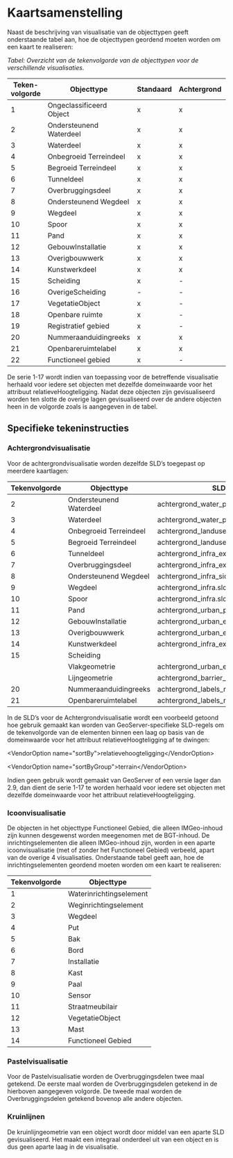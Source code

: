 Kaartsamenstelling
==================

Naast de beschrijving van visualisatie van de objecttypen geeft onderstaande
tabel aan, hoe de objecttypen geordend moeten worden om een kaart te realiseren:

*Tabel: Overzicht van de tekenvolgorde van de objecttypen voor de verschillende
visualisaties.*

| Teken- volgorde | Objecttype               | Standaard | Achtergrond | Lijngericht | Omtrekgericht | Pastel | Plan |
|-----------------|--------------------------|-----------|-------------|-------------|---------------|--------|------|
| 1               | Ongeclassificeerd Object | x         | x           | x           | x             | x      | x    |
| 2               | Ondersteunend Waterdeel  | x         | x           | x           | x             | x      | x    |
| 3               | Waterdeel                | x         | x           | x           | x             | x      | x    |
| 4               | Onbegroeid Terreindeel   | x         | x           | \-          | \-            | x      | x    |
| 5               | Begroeid Terreindeel     | x         | x           | \-          | \-            | x      | x    |
| 6               | Tunneldeel               | x         | x           | x           | x             | x      | x    |
| 7               | Overbruggingsdeel        | x         | x           | x           | x             | x      | x    |
| 8               | Ondersteunend Wegdeel    | x         | x           | x           | x             | x      | x    |
| 9               | Wegdeel                  | x         | x           | x           | x             | x      | x    |
| 10              | Spoor                    | x         | x           | x           | x             | x      | x    |
| 11              | Pand                     | x         | x           | x           | x             | x      | x    |
| 12              | GebouwInstallatie        | x         | x           | x           | x             | x      | x    |
| 13              | Overigbouwwerk           | x         | x           | x           | x             | x      | x    |
| 14              | Kunstwerkdeel            | x         | x           | x           | x             | x      | x    |
| 15              | Scheiding                | x         | \-          | x           | x             | x      | x    |
| 16              | OverigeScheiding         | \-        | \-          | x           | x             | x      | x    |
| 17              | VegetatieObject          | x         | \-          | \-          | \-            | \-     | \-   |
| 18              | Openbare ruimte          | x         | \-          | \-          | \-            | \-     | \-   |
| 19              | Registratief gebied      | x         | \-          | \-          | \-            | \-     | \-   |
| 20              | Nummeraanduidingreeks    | x         | x           | x           | \-            | x      | x    |
| 21              | Openbareruimtelabel      | x         | x           | x           | \-            | x      | x    |
| 22              | Functioneel gebied       | x         | \-          | \-          | \-            | \-     | \-   |

De serie 1-17 wordt indien van toepassing voor de betreffende visualisatie
herhaald voor iedere set objecten met dezelfde domeinwaarde voor het attribuut
relatieveHoogteligging. Nadat deze objecten zijn gevisualiseerd worden ten
slotte de overige lagen gevisualiseerd over de andere objecten heen in de
volgorde zoals is aangegeven in de tabel.

Specifieke tekeninstructies
---------------------------

### Achtergrondvisualisatie

Voor de achtergrondvisualisatie worden dezelfde SLD’s toegepast op meerdere
kaartlagen:

| Tekenvolgorde | Objecttype              | SLD                                 |
|---------------|-------------------------|-------------------------------------|
| 2             | Ondersteunend Waterdeel | achtergrond_water_polygon.sld       |
| 3             | Waterdeel               | achtergrond_water_polygon.sld       |
| 4             | Onbegroeid Terreindeel  | achtergrond_landuse_polygon.sld     |
| 5             | Begroeid Terreindeel    | achtergrond_landuse_polygon.sld     |
| 6             | Tunneldeel              | achtergrond_infra_extra_polygon.sld |
| 7             | Overbruggingsdeel       | achtergrond_infra_extra_polygon.sld |
| 8             | Ondersteunend Wegdeel   | achtergrond_infra_side.sld          |
| 9             | Wegdeel                 | achtergrond_infra.sld               |
| 10            | Spoor                   | achtergrond_infra.sld               |
| 11            | Pand                    | achtergrond_urban_polygon.sld       |
| 12            | GebouwInstallatie       | achtergrond_urban_extra_polygon.sld |
| 13            | Overigbouwwerk          | achtergrond_urban_extra_polygon.sld |
| 14            | Kunstwerkdeel           | achtergrond_infra_extra_polygon.sld |
| 15            | Scheiding               |                                     |
|               | Vlakgeometrie           | achtergrond_urban_extra_polygon.sld |
|               | Lijngeometrie           | achtergrond_barrier_line.sld        |
| 20            | Nummeraanduidingreeks   | achtergrond_labels_numbers.sld      |
| 21            | Openbareruimtelabel     | achtergrond_labels_names.sld        |

In de SLD’s voor de Achtergrondvisualisatie wordt een voorbeeld getoond hoe
gebruik gemaakt kan worden van GeoServer-specifieke SLD-regels om de
tekenvolgorde van de elementen binnen een laag op basis van de domeinwaarde voor
het attribuut relatieveHoogteligging af te dwingen:

\<VendorOption name="sortBy"\>relatievehoogteligging\</VendorOption\>

\<VendorOption name="sortByGroup"\>terrain\</VendorOption\>

Indien geen gebruik wordt gemaakt van GeoServer of een versie lager dan 2.9, dan
dient de serie 1-17 te worden herhaald voor iedere set objecten met dezelfde
domeinwaarde voor het attribuut relatieveHoogteligging.

### Icoonvisualisatie

De objecten in het objecttype Functioneel Gebied, die alleen IMGeo-inhoud zijn
kunnen desgewenst worden meegenomen met de BGT-inhoud. De inrichtingselementen
die alleen IMGeo-inhoud zijn, worden in een aparte icoonvisualisatie (met of
zonder het Functioneel Gebied) verbeeld, apart van de overige 4 visualisaties.
Onderstaande tabel geeft aan, hoe de inrichtingselementen geordend moeten worden
om een kaart te realiseren:

| Tekenvolgorde | Objecttype              |
|---------------|-------------------------|
| 1             | Waterinrichtingselement |
| 2             | Weginrichtingselement   |
| 3             | Wegdeel                 |
| 4             | Put                     |
| 5             | Bak                     |
| 6             | Bord                    |
| 7             | Installatie             |
| 8             | Kast                    |
| 9             | Paal                    |
| 10            | Sensor                  |
| 11            | Straatmeubilair         |
| 12            | VegetatieObject         |
| 13            | Mast                    |
| 14            | Functioneel Gebied      |

### Pastelvisualisatie

Voor de Pastelvisualisatie worden de Overbruggingsdelen twee maal getekend. De
eerste maal worden de Overbruggingsdelen getekend in de hierboven aangegeven
volgorde. De tweede maal worden de Overbruggingsdelen getekend bovenop alle
andere objecten.

### Kruinlijnen

De kruinlijngeometrie van een object wordt door middel van een aparte SLD
gevisualiseerd. Het maakt een integraal onderdeel uit van een object en is dus
geen aparte laag in de visualisatie.
